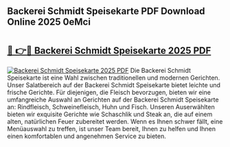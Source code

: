 ## Backerei Schmidt Speisekarte PDF Download Online 2025 0eMci

# <h2><a href="http://gcdu18.nevu.top/?p=Backerei+Schmidt+Speisekarte">🔗 👉🔴 Backerei Schmidt Speisekarte 2025 PDF</a></h2>

[![Backerei Schmidt Speisekarte 2025 PDF](https://i.imgur.com/dBaPXMq.png)](http://gcdu18.nevu.top/?p=Backerei+Schmidt+Speisekarte)
Die Backerei Schmidt Speisekarte ist eine Wahl zwischen traditionellen und modernen Gerichten. Unser Salatbereich auf der Backerei Schmidt Speisekarte bietet leichte und frische Gerichte. Für diejenigen, die Fleisch bevorzugen, bieten wir eine umfangreiche Auswahl an Gerichten auf der Backerei Schmidt Speisekarte an: Rindfleisch, Schweinefleisch, Huhn und Fisch. Unseren Auserwählten bieten wir exquisite Gerichte wie Schaschlik und Steak an, die auf einem alten, natürlichen Feuer zubereitet werden. Wenn es Ihnen schwer fällt, eine Menüauswahl zu treffen, ist unser Team bereit, Ihnen zu helfen und Ihnen einen komfortablen und angenehmen Service zu bieten.
